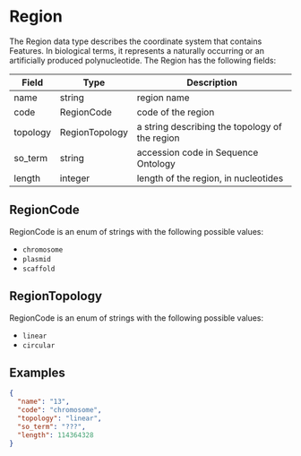 # Region

The Region data type describes the coordinate system that contains Features. In biological terms, it represents a naturally occurring or an artificially produced polynucleotide. The Region has the following fields:

| Field     | Type           | Description |
|-------    |----------------|-------------|
| name      | string         | region name
| code      | RegionCode     | code of the region
| topology  | RegionTopology | a string describing the topology of the region
| so_term   | string         | accession code in Sequence Ontology
| length    | integer        | length of the region, in nucleotides

## RegionCode
RegionCode is an enum of strings with the following possible values:
- `chromosome`
- `plasmid`
- `scaffold`

## RegionTopology
RegionCode is an enum of strings with the following possible values:
- `linear`
- `circular`

## Examples
```json
{
  "name": "13",
  "code": "chromosome",
  "topology": "linear",
  "so_term": "???",
  "length": 114364328
}
```
